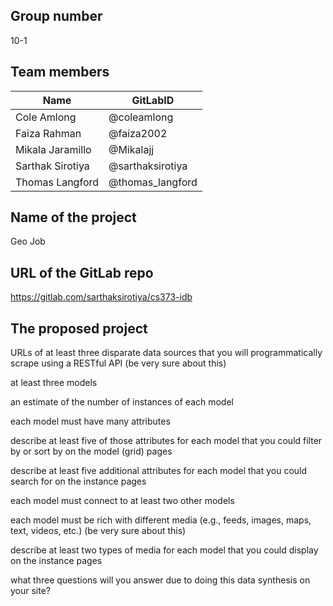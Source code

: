 ## Group number
10-1

## Team members
| Name              | GitLabID          |
| ----------------- | ------------- |
| Cole Amlong       | @coleamlong       |
| Faiza Rahman      | @faiza2002        |
| Mikala Jaramillo  | @Mikalajj         |
| Sarthak Sirotiya  | @sarthaksirotiya  |
| Thomas Langford   | @thomas_langford  |

## Name of the project
Geo Job

## URL of the GitLab repo
https://gitlab.com/sarthaksirotiya/cs373-idb

## The proposed project


URLs of at least three disparate data sources that you will programmatically scrape using a RESTful API (be very sure about this)

at least three models

an estimate of the number of instances of each model

each model must have many attributes

describe at least five of those attributes for each model that you could filter by or sort by on the model (grid) pages

describe at least five additional attributes for each model that you could search for on the instance pages

each model must connect to at least two other models

each model must be rich with different media (e.g., feeds, images, maps, text, videos, etc.) (be very sure about this)

describe at least two types of media for each model that you could display on the instance pages

what three questions will you answer due to doing this data synthesis on your site?